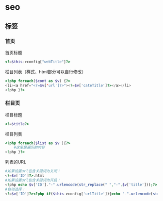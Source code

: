 # seo
## 标签
### 首页
首页标题
```php
<?=$this->config["webTitle"]?>
```
栏目列表（样式、html部分可以自行修改）
```php
<?php foreach($cont as $v) {?>
<li><a href="<?=$v['url']?>"><?=$v['cateTitle']?></a></li>
<?php }?>
```
### 栏目页
栏目标题
```php
<?=$title?>
```
栏目列表
```php
<?php foreach($list as $v ){?>
    #这里是遍历的内容
<?php }?>
```
列表的URL 

```php
#如果设置url包含关键词为关闭：
<?=$v['ID']?>.html
#如果设置url包含关键词为开启：
<?php echo $v['ID']."-".urlencode(str_replace(" ","-",$v['title']));?>.html
#自动选择：
<?=$v['ID']?><?php if($this->config['urlTitle']){echo "-".urlencode(str_replace(" ","-",$v['title']));}?>.html
```


